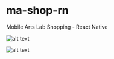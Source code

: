 # ma-shop-rn
Mobile Arts Lab Shopping  - React Native

![alt text](http://g.recordit.co/WAdcHQ3aKA.gif "Application in action - iOS")

![alt text](http://g.recordit.co/yPSbpQ12Kij.gif "Application in action - Android")
